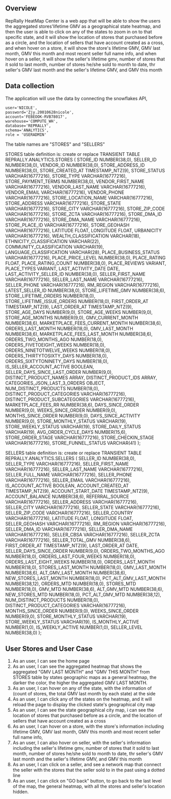 ## Overview
RepRally HeatMap Center is a web app that will be able to show the users the aggregated stores'lifetime GMV as a geographical state heatmap, and then the user is able to click on any of the states to zoom in on to that specific state, and it will show the location of stores that purchased before as a circle, and the location of sellers that have account created as a cross, and when hover on a store, it will show the store's lifetime GMV, GMV last month, GMV this month and most recent seller full name info, and when hover on a seller, it will show the seller's lifetime gmv, number of stores that it sold to last month, number of stores he/she sold to month to date, thr seller's GMV last month and the seller's lifetime GMV, and GMV this month

## Data collection
The application will use the data by connecting the snowflakes API, 

    user='NICOLE',
    password='Zjy.20010628nicole',
    account='FEBEOOK-RVB78017',
    warehouse='COMPUTE_WH',
    database='REPRALLY',
    schema='ANALYTICS',
    role = 'USERADMIN'

The table names are "STORES" and "SELLERS"

STORES table definition is: 
create or replace TRANSIENT TABLE REPRALLY.ANALYTICS.STORES (
	STORE_ID NUMBER(38,0),
	SELLER_ID NUMBER(38,0),
	VENDOR_ID NUMBER(38,0),
	STORE_ADDRESS_ID NUMBER(38,0),
	STORE_CREATED_AT TIMESTAMP_NTZ(9),
	STORE_STATUS VARCHAR(16777216),
	STORE_TYPE VARCHAR(16777216),
	STORE_PAYMENT_TERMS NUMBER(38,0),
	VENDOR_FIRST_NAME VARCHAR(16777216),
	VENDOR_LAST_NAME VARCHAR(16777216),
	VENDOR_EMAIL VARCHAR(16777216),
	VENDOR_PHONE VARCHAR(16777216),
	STORE_LOCATION_NAME VARCHAR(16777216),
	STORE_ADDRESS VARCHAR(16777216),
	STORE_STATE VARCHAR(16777216),
	STORE_CITY VARCHAR(16777216),
	STORE_ZIP_CODE VARCHAR(16777216),
	STORE_ZCTA VARCHAR(16777216),
	STORE_DMA_ID VARCHAR(16777216),
	STORE_DMA_NAME VARCHAR(16777216),
	STORE_PLACE_ID VARCHAR(16777216),
	STORE_GEOHASH VARCHAR(16777216),
	LATITUDE FLOAT,
	LONGITUDE FLOAT,
	URBANICITY VARCHAR(16777216),
	WEALTH_CLASSIFICATION VARCHAR(18),
	ETHNICITY_CLASSIFICATION VARCHAR(22),
	COMMUNITY_CLASSIFICATION VARCHAR(19),
	LANGUAGE_CLASSIFICATION VARCHAR(28),
	PLACE_BUSINESS_STATUS VARCHAR(16777216),
	PLACE_PRICE_LEVEL NUMBER(38,0),
	PLACE_RATING FLOAT,
	PLACE_RATING_COUNT NUMBER(38,0),
	PLACE_REVIEWS VARIANT,
	PLACE_TYPES VARIANT,
	LAST_ACTIVITY_DATE DATE,
	LAST_ACTIVITY_SELLER_ID NUMBER(38,0),
	SELLER_FIRST_NAME VARCHAR(16777216),
	SELLER_LAST_NAME VARCHAR(16777216),
	SELLER_PHONE VARCHAR(16777216),
	RM_REGION VARCHAR(16777216),
	LATEST_SELLER_ID NUMBER(38,0),
	STORE_LIFETIME_GMV NUMBER(38,6),
	STORE_LIFETIME_ORDERS NUMBER(18,0),
	STORE_LIFETIME_ISSUE_ORDERS NUMBER(18,0),
	FIRST_ORDER_AT TIMESTAMP_NTZ(9),
	LAST_ORDER_AT TIMESTAMP_NTZ(9),
	STORE_AGE_DAYS NUMBER(9,0),
	STORE_AGE_WEEKS NUMBER(9,0),
	STORE_AGE_MONTHS NUMBER(9,0),
	GMV_CURRENT_MONTH NUMBER(38,6),
	MARKETPLACE_FEES_CURRENT_MONTH NUMBER(38,6),
	ORDERS_LAST_MONTH NUMBER(18,0),
	GMV_LAST_MONTH NUMBER(38,6),
	MARKETPLACE_FEES_LAST_MONTH NUMBER(38,6),
	ORDERS_TWO_MONTHS_AGO NUMBER(18,0),
	ORDERS_FIVETOEIGHT_WEEKS NUMBER(18,0),
	ORDERS_NINETOTWELVE_WEEKS NUMBER(18,0),
	ORDERS_THIRTYTOSIXTY_DAYS NUMBER(18,0),
	ORDERS_SIXTYTONINETY_DAYS NUMBER(18,0),
	IS_SELLER_ACCOUNT_ACTIVE BOOLEAN,
	SELLER_DAYS_SINCE_LAST_ORDER NUMBER(9,0),
	DISTINCT_PRODUCT_NAMES ARRAY,
	DISTINCT_PRODUCT_IDS ARRAY,
	CATEGORIES_JSON_LAST_3_ORDERS OBJECT,
	NUM_DISTINCT_PRODUCTS NUMBER(18,0),
	DISTINCT_PRODUCT_CATEGORIES VARCHAR(16777216),
	DISTINCT_PRODUCT_SUBCATEGORIES VARCHAR(16777216),
	MARKETPLACE_FEES_RR NUMBER(38,6),
	DAYS_SINCE_ORDER NUMBER(9,0),
	WEEKS_SINCE_ORDER NUMBER(9,0),
	MONTHS_SINCE_ORDER NUMBER(9,0),
	DAYS_SINCE_ACTIVITY NUMBER(9,0),
	STORE_MONTHLY_STATUS VARCHAR(19),
	STORE_WEEKLY_STATUS VARCHAR(19),
	STORE_DAILY_STATUS VARCHAR(19),
	AVG_ORDER_CYCLE_DAYS NUMBER(15,6),
	STORE_ORDER_STAGE VARCHAR(16777216),
	STORE_CHECKIN_STAGE VARCHAR(16777216),
	STORE_FUNNEL_STATUS VARCHAR(41)
);

SELLERS table definition is:
create or replace TRANSIENT TABLE REPRALLY.ANALYTICS.SELLERS (
	SELLER_ID NUMBER(38,0),
	SELLER_TYPE VARCHAR(16777216),
	SELLER_FIRST_NAME VARCHAR(16777216),
	SELLER_LAST_NAME VARCHAR(16777216),
	SELLER_FULL_NAME VARCHAR(16777216),
	SELLER_PHONE VARCHAR(16777216),
	SELLER_EMAIL VARCHAR(16777216),
	IS_ACCOUNT_ACTIVE BOOLEAN,
	ACCOUNT_CREATED_AT TIMESTAMP_NTZ(9),
	ACCOUNT_START_DATE TIMESTAMP_NTZ(9),
	ACCOUNT_BALANCE NUMBER(38,6),
	REFERRAL_SOURCE VARCHAR(16777216),
	SELLER_ADDRESS VARCHAR(16777216),
	SELLER_CITY VARCHAR(16777216),
	SELLER_STATE VARCHAR(16777216),
	SELLER_ZIP_CODE VARCHAR(16777216),
	SELLER_COUNTRY VARCHAR(16777216),
	LATITUDE FLOAT,
	LONGITUDE FLOAT,
	SELLER_GEOHASH VARCHAR(16777216),
	RM_REGION VARCHAR(16777216),
	SELLER_DMA_ID VARCHAR(16777216),
	SELLER_DMA_NAME VARCHAR(16777216),
	SELLER_CBSA VARCHAR(16777216),
	SELLER_ZCTA VARCHAR(16777216),
	SELLER_TOTAL_GMV NUMBER(38,6),
	FIRST_ORDER_AT TIMESTAMP_NTZ(9),
	LAST_ORDER_AT DATE,
	SELLER_DAYS_SINCE_ORDER NUMBER(9,0),
	ORDERS_TWO_MONTHS_AGO NUMBER(18,0),
	ORDERS_LAST_FOUR_WEEKS NUMBER(18,0),
	ORDERS_LAST_EIGHT_WEEKS NUMBER(18,0),
	ORDERS_LAST_MONTH NUMBER(18,0),
	STORES_LAST_MONTH NUMBER(18,0),
	GMV_LAST_MONTH NUMBER(38,6),
	ALT_GMV_LAST_MONTH NUMBER(38,6),
	NEW_STORES_LAST_MONTH NUMBER(18,0),
	PCT_ALT_GMV_LAST_MONTH NUMBER(38,12),
	ORDERS_MTD NUMBER(18,0),
	STORES_MTD NUMBER(18,0),
	GMV_MTD NUMBER(38,6),
	ALT_GMV_MTD NUMBER(38,6),
	NEW_STORES_MTD NUMBER(18,0),
	PCT_ALT_GMV_MTD NUMBER(38,12),
	NUM_DISTINCT_PRODUCTS NUMBER(18,0),
	DISTINCT_PRODUCT_CATEGORIES VARCHAR(16777216),
	MONTHS_SINCE_ORDER NUMBER(9,0),
	WEEKS_SINCE_ORDER NUMBER(9,0),
	STORE_MONTHLY_STATUS VARCHAR(19),
	STORE_WEEKLY_STATUS VARCHAR(19),
	IS_MONTHLY_ACTIVE NUMBER(1,0),
	IS_WEEKLY_ACTIVE NUMBER(1,0),
	SELLER_LEVEL NUMBER(38,0)
);

## User Stores and User Case
1. As an user, I can see the home page
2. As an user, I can see the aggregated heatmap that shows the aggregated "GMV LAST MONTH" and "GMV THIS MONTH" from STORES table by states geographic maps as a general heatmap, the darker the color, the higher the aggregated GMV LAST MONTH.
3. As an user, I can hover on any of the state, with the information of (count of stores, the total GMV last month by each state) at the side
4. As an user, I can click any of the states on the heatmap, and it will reload the page to display the clicked state's geographical city map 
5. As an user, I can see the state geographical city map, i can see the location of stores that purchased before as a circle, and the location of sellers that have account created as a cross
6. As an user, I can hover on a store, with the store's information including lifetime GMV, GMV last month, GMV this month and most recent seller full name info, 
7. As an user, I can also hover on seller, with the seller's information including the seller's lifetime gmv, number of stores that it sold to last month, number of stores he/she sold to month to date, thr seller's GMV last month and the seller's lifetime GMV, and GMV this month
6. As an user, I can click on a seller, and see a network map that connect the seller with the stores that the seller sold to in the past using a dotted line 
7. As an user, I can click on "GO back" button, to go back to the last level of the map, the general heatmap, with all the stores and seller's location hidden. 



